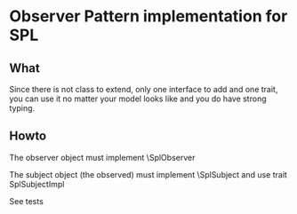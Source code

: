 # Observer Pattern implementation for SPL

## What

Since there is not class to
extend, only one interface to add and one trait, you can use it no matter your model looks
like and you do have strong typing.

## Howto

The observer object must implement \SplObserver

The subject object (the observed) must implement \SplSubject and use trait SplSubjectImpl

See tests